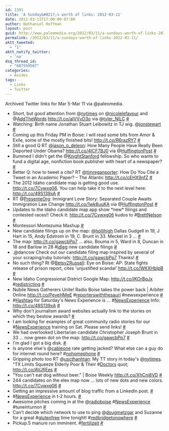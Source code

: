 ```yaml
---
id: 1391
title: 'A Sunday&#8217;s worth of links: 2012-03-11'
date: 2012-03-11T17:00:00-07:00
author: Nathaniel Hoffman
layout: post
guid: http://www.paleomedia.org/2012/03/11/a-sundays-worth-of-links-2012-03-11/
permalink: /2012/03/11/a-sundays-worth-of-links-2012-03-11/
aktt_tweeted:
  - "1"
aktt_notify_twitter:
  - 'no'
dsq_thread_id:
  - "607559567"
categories:
  - Asides
tags:
  - Links
  - Twitter
---
```

Archived Twitter links for Mar 5-Mar 11 via @paleomedia.<!--more-->

<ul class="aktt_tweet_digest">
  <li>
    Short, but good attention from @<a href="http://twitter.com/nytimes" class="aktt_username">nytimes</a> on @<a href="http://twitter.com/nicolelefavour" class="aktt_username">nicolelefavour</a> and @<a href="http://twitter.com/AddTheWords" class="aktt_username">AddTheWords</a> <a href="http://t.co/aIVVvD3o" rel="nofollow">http://t.co/aIVVvD3o</a> via @<a href="http://twitter.com/tyler_NILC" class="aktt_username">tyler_NILC</a> <a href="http://twitter.com/paleomedia/statuses/176523229702262784" class="aktt_tweet_time">#</a>
  </li>
  <li>
    Watching: Birth name Jonathan Stuart Leibowitz in TJ wig. @<a href="http://twitter.com/jonstewart" class="aktt_username">jonstewart</a> <a href="http://twitter.com/paleomedia/statuses/176535743617974272" class="aktt_tweet_time">#</a>
  </li>
  <li>
    Coming up this Friday PM in Boise: I will read some bits from Amor & Exile, some of the mostly finished bits! <a href="http://t.co/R6razRY7" rel="nofollow">http://t.co/R6razRY7</a> <a href="http://twitter.com/paleomedia/statuses/176704078901018625" class="aktt_tweet_time">#</a>
  </li>
  <li>
    Still a good Q RT @<a href="http://twitter.com/jason_p_deleon" class="aktt_username">jason_p_deleon</a>: How Many People Have Really Been Deported Under Obama? <a href="http://t.co/4ICF7BJ0" rel="nofollow">http://t.co/4ICF7BJ0</a> via @<a href="http://twitter.com/HuffingtonPost" class="aktt_username">HuffingtonPost</a> <a href="http://twitter.com/paleomedia/statuses/176716368006217729" class="aktt_tweet_time">#</a>
  </li>
  <li>
    Bummed I didn't get the @<a href="http://twitter.com/KnightStanford" class="aktt_username">KnightStanford</a> fellowship. So who wants to fund a digital age, nonfiction book publisher with heart of a newspaper? <a href="http://twitter.com/paleomedia/statuses/176818113403301889" class="aktt_tweet_time">#</a>
  </li>
  <li>
    Better Q: how to tweet a cite? RT @<a href="http://twitter.com/timreganporter" class="aktt_username">timreganporter</a>: How Do You Cite a Tweet in an Academic Paper? &#8211; The Atlantic <a href="http://t.co/cEHX9nfZ" rel="nofollow">http://t.co/cEHX9nfZ</a> <a href="http://twitter.com/paleomedia/statuses/177043783282733056" class="aktt_tweet_time">#</a>
  </li>
  <li>
    The 2012 Idaho candidate map is getting good use. <a href="http://t.co/7Cywxg06" rel="nofollow">http://t.co/7Cywxg06</a>. You can help take it to the next level here: <a href="http://t.co/49S139xA" rel="nofollow">http://t.co/49S139xA</a> <a href="http://twitter.com/paleomedia/statuses/177055517041115138" class="aktt_tweet_time">#</a>
  </li>
  <li>
    RT @<a href="http://twitter.com/PresenteOrg" class="aktt_username">PresenteOrg</a>: Immigrant Love Story: Separated Couple Awaits Immigration Law Change <a href="http://t.co/1wk8uuKA" rel="nofollow">http://t.co/1wk8uuKA</a> via @<a href="http://twitter.com/HuffingtonPost" class="aktt_username">HuffingtonPost</a> <a href="http://twitter.com/paleomedia/statuses/177138786210291713" class="aktt_tweet_time">#</a>
  </li>
  <li>
    Updates to the Idaho candidate map app show *new* filings and contested races!! Check it: <a href="http://t.co/7Cywxg06" rel="nofollow">http://t.co/7Cywxg06</a> kudos to #<a href="http://search.twitter.com/search?q=%23BrettNelson" class="aktt_hashtag">BrettNelson</a> <a href="http://twitter.com/paleomedia/statuses/177407221947310080" class="aktt_tweet_time">#</a>
  </li>
  <li>
    Montessori Montezuma Mashup <a href="http://twitter.com/paleomedia/statuses/177423522434519040" class="aktt_tweet_time">#</a>
  </li>
  <li>
    New candidate filings up on the map: @<a href="http://twitter.com/hollihigh" class="aktt_username">hollihigh</a> Dallas Gudgell in 19, J Hart in 15, Andy Edstrom in 19, C. Brunt in 33. Meckel in 3 &#8230; <a href="http://twitter.com/paleomedia/statuses/177517726523334658" class="aktt_tweet_time">#</a>
  </li>
  <li>
    The map: <a href="http://t.co/gawcbPp7" rel="nofollow">http://t.co/gawcbPp7</a> &#8230; also, Bouma in 5, Ward in 8, Duncan in 18 and Barlow in 28 #<a href="http://search.twitter.com/search?q=%23idleg" class="aktt_hashtag">idleg</a> new candidate filings <a href="http://twitter.com/paleomedia/statuses/177517943494680577" class="aktt_tweet_time">#</a>
  </li>
  <li>
    .@dancow Check out our candidate filing map inspired by several of your scraping/ruby tutorials: <a href="http://t.co/gawcbPp7" rel="nofollow">http://t.co/gawcbPp7</a> Thanks! <a href="http://twitter.com/paleomedia/statuses/177539793192890369" class="aktt_tweet_time">#</a>
  </li>
  <li>
    No such thing? Rt @<a href="http://twitter.com/BetsyZRussell" class="aktt_username">BetsyZRussell</a>: Eye on Boise: AP: State fights release of prison report, cites 'unjustified scandal' <a href="http://t.co/WKXHbIpB" rel="nofollow">http://t.co/WKXHbIpB</a> <a href="http://twitter.com/paleomedia/statuses/177547686348730368" class="aktt_tweet_time">#</a>
  </li>
  <li>
    New Idaho Congressional District Google Map: <a href="http://t.co/IKOrBqJx" rel="nofollow">http://t.co/IKOrBqJx</a> #<a href="http://search.twitter.com/search?q=%23redistricting" class="aktt_hashtag">redistricting</a> <a href="http://twitter.com/paleomedia/statuses/177782302527598592" class="aktt_tweet_time">#</a>
  </li>
  <li>
    Nubile News Gatherers Unite! Radio Boise takes the power back | Arbiter Online <a href="http://t.co/PeveHMeE" rel="nofollow">http://t.co/PeveHMeE</a> #<a href="http://search.twitter.com/search?q=%23reporterswiththesauri" class="aktt_hashtag">reporterswiththesauri</a> #newsexperience <a href="http://twitter.com/paleomedia/statuses/177855210159476736" class="aktt_tweet_time">#</a>
  </li>
  <li>
    #<a href="http://search.twitter.com/search?q=%23Hashtag" class="aktt_hashtag">Hashtag</a> for Saturday's News Experience is &#8230; #<a href="http://search.twitter.com/search?q=%23NewsExperience" class="aktt_hashtag">NewsExperience</a> Info: <a href="http://t.co/49S139xA" rel="nofollow">http://t.co/49S139xA</a> <a href="http://twitter.com/paleomedia/statuses/177855998466334720" class="aktt_tweet_time">#</a>
  </li>
  <li>
    Why don't journalism award websites actually link to the stories on which they bestow awards? <a href="http://twitter.com/paleomedia/statuses/177974896809345024" class="aktt_tweet_time">#</a>
  </li>
  <li>
    I am looking for examples of great community radio stories for our #<a href="http://search.twitter.com/search?q=%23NewsExperience" class="aktt_hashtag">NewsExperience</a> training on Sat. Please send links! <a href="http://twitter.com/paleomedia/statuses/177975151072247808" class="aktt_tweet_time">#</a>
  </li>
  <li>
    We had overlooked Libertarian candidate Christopher Joseph Brunt in 33 &#8230; now green dot on the map: <a href="http://t.co/gawcbPp7" rel="nofollow">http://t.co/gawcbPp7</a> <a href="http://twitter.com/paleomedia/statuses/178144604535787520" class="aktt_tweet_time">#</a>
  </li>
  <li>
    I'm glad I got a big disk. <a href="http://twitter.com/paleomedia/statuses/178184394564055040" class="aktt_tweet_time">#</a>
  </li>
  <li>
    Is anyone else's @<a href="http://twitter.com/cableone" class="aktt_username">cableone</a> rate getting jacked? What else can a guy do for internet round here? #<a href="http://search.twitter.com/search?q=%23nohomephone" class="aktt_hashtag">nohomephone</a> <a href="http://twitter.com/paleomedia/statuses/178184762559696897" class="aktt_tweet_time">#</a>
  </li>
  <li>
    Gripping photo too RT @<a href="http://twitter.com/uscthanhtan" class="aktt_username">uscthanhtan</a>: My TT story in today's @<a href="http://twitter.com/nytimes" class="aktt_username">nytimes</a>. "TX Limits Squeeze Elderly Poor & Their #<a href="http://search.twitter.com/search?q=%23Doctors" class="aktt_hashtag">Doctors</a> quot; <a href="http://t.co/AVJfjEes" rel="nofollow">http://t.co/AVJfjEes</a> <a href="http://twitter.com/paleomedia/statuses/178187175375028225" class="aktt_tweet_time">#</a>
  </li>
  <li>
    "You can't eat dog without beer." | Boise Weekly <a href="http://t.co/XhCni8VD" rel="nofollow">http://t.co/XhCni8VD</a> <a href="http://twitter.com/paleomedia/statuses/178215426310930432" class="aktt_tweet_time">#</a>
  </li>
  <li>
    244 candidates on the elex map now &#8230; lots of new dots and new colors. <a href="http://t.co/7Cywxg06" rel="nofollow">http://t.co/7Cywxg06</a> <a href="http://twitter.com/paleomedia/statuses/178226501563584512" class="aktt_tweet_time">#</a>
  </li>
  <li>
    Getting an impressive amount of blog traffic from a LinkedIn post. <a href="http://twitter.com/paleomedia/statuses/178228083285954560" class="aktt_tweet_time">#</a>
  </li>
  <li>
    #<a href="http://search.twitter.com/search?q=%23NewsExperience" class="aktt_hashtag">NewsExperience</a> in t-2 hours. <a href="http://twitter.com/paleomedia/statuses/178482831809462273" class="aktt_tweet_time">#</a>
  </li>
  <li>
    Awesome pitches coming in at the @<a href="http://twitter.com/radioboise" class="aktt_username">radioboise</a> #<a href="http://search.twitter.com/search?q=%23NewsExperience" class="aktt_hashtag">NewsExperience</a> #tuneinturnon <a href="http://twitter.com/paleomedia/statuses/178526471273455616" class="aktt_tweet_time">#</a>
  </li>
  <li>
    Can't decide which network to use to ping @<a href="http://twitter.com/dougmetzgar" class="aktt_username">dougmetzgar</a> and Suzanne for a great #<a href="http://search.twitter.com/search?q=%23glutenfree" class="aktt_hashtag">glutenfree</a> time tonight! #<a href="http://search.twitter.com/search?q=%23redbridgetonowhere" class="aktt_hashtag">redbridgetonowhere</a> <a href="http://twitter.com/paleomedia/statuses/178711033907658752" class="aktt_tweet_time">#</a>
  </li>
  <li>
    Pickup.5 manure run imminent. #<a href="http://search.twitter.com/search?q=%23fertilizeit" class="aktt_hashtag">fertilizeit</a> <a href="http://twitter.com/paleomedia/statuses/178866726937702400" class="aktt_tweet_time">#</a>
  </li>
</ul>